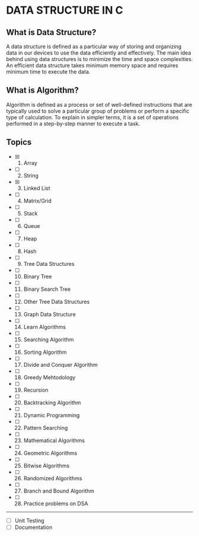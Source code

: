 # DATA STRUCTURE IN C

## What is Data Structure?
A data structure is defined as a particular way of storing and organizing data in our devices to use the data efficiently and effectively. The main idea behind using data structures is to minimize the time and space complexities. An efficient data structure takes minimum memory space and requires minimum time to execute the data.

## What is Algorithm?
Algorithm is defined as a process or set of well-defined instructions that are typically used to solve a particular group of problems or perform a specific type of calculation. To explain in simpler terms, it is a set of operations performed in a step-by-step manner to execute a task.

## Topics

- [x] 1. Array
- [ ] 2. String
- [x] 3. Linked List
- [ ] 4. Matrix/Grid
- [ ] 5. Stack
- [ ] 6. Queue
- [ ] 7. Heap
- [ ] 8. Hash
- [ ] 9. Tree Data Structures
- [ ] 10. Binary Tree
- [ ] 11. Binary Search Tree
- [ ] 12. Other Tree Data Structures
- [ ] 13. Graph Data Structure
- [ ] 14. Learn Algorithms
- [ ] 15. Searching Algorithm
- [ ] 16. Sorting Algorithm
- [ ] 17. Divide and Conquer Algorithm
- [ ] 18. Greedy Mehtodology
- [ ] 19. Recursion
- [ ] 20. Backtracking Algorithm
- [ ] 21. Dynamic Programming
- [ ] 22. Pattern Searching
- [ ] 23. Mathematical Algorithms
- [ ] 24. Geometric Algorithms
- [ ] 25. Bitwise Algorithms
- [ ] 26. Randomized Algorithms
- [ ] 27. Branch and Bound Algorithm
- [ ] 28. Practice problems on DSA

------------------------------------------------------
- [ ] Unit Testing
- [ ] Documentation